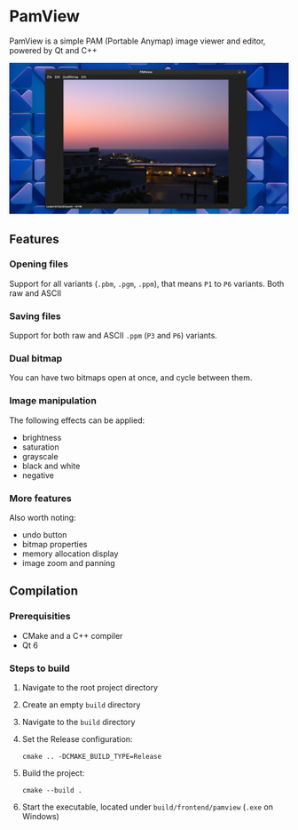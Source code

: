 # PamView
PamView is a simple PAM (Portable Anymap) image viewer and editor, powered by Qt and C++

![](screenshots/pamview1.png)

## Features

### Opening files
Support for all variants (`.pbm`, `.pgm`, `.ppm`), that means `P1` to `P6` variants. Both raw and ASCII

### Saving files
Support for both raw and ASCII `.ppm` (`P3` and `P6`) variants.

### Dual bitmap
You can have two bitmaps open at once, and cycle between them.

### Image manipulation
The following effects can be applied:

- brightness
- saturation
- grayscale
- black and white
- negative

### More features
Also worth noting:

- undo button
- bitmap properties
- memory allocation display
- image zoom and panning

## Compilation

### Prerequisities
- CMake and a C++ compiler
- Qt 6

### Steps to build
1. Navigate to the root project directory
2. Create an empty `build` directory
3. Navigate to the `build` directory
4. Set the Release configuration:

    ```
    cmake .. -DCMAKE_BUILD_TYPE=Release
    ```
5. Build the project:
    ```
    cmake --build .
    ```
5. Start the executable, located under `build/frontend/pamview` (`.exe` on Windows)

